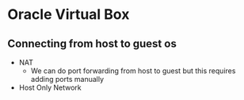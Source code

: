 # Oracle Virtual Box

## Connecting from host to guest os

- NAT
  - We can do port forwarding from host to guest but this requires adding ports manually
- Host Only Network